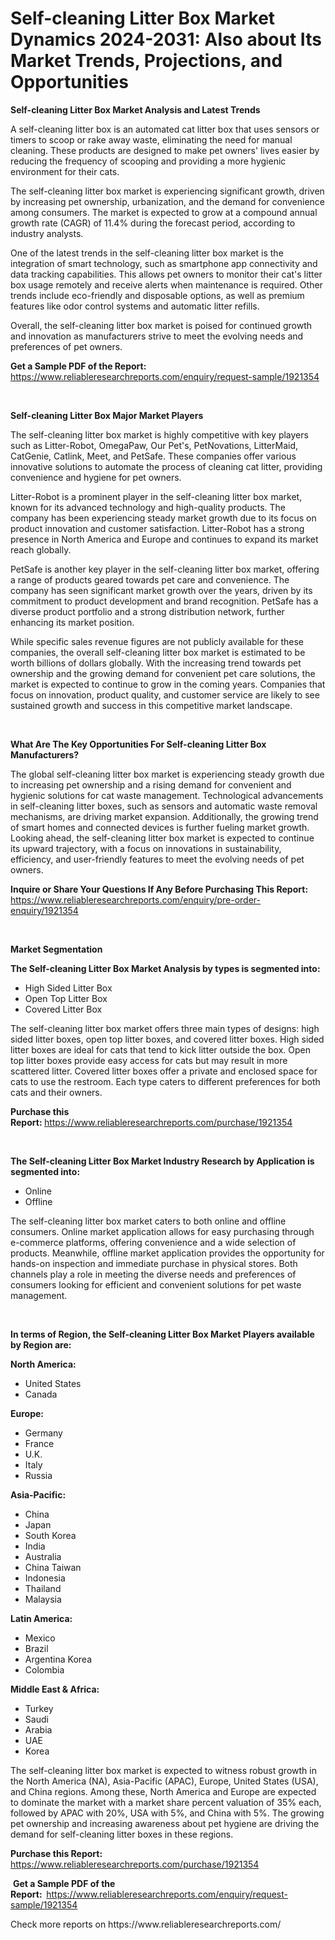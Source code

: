 <p><h1>Self-cleaning Litter Box Market Dynamics 2024-2031: Also about Its Market Trends, Projections, and Opportunities</h1></p><p><strong>Self-cleaning Litter Box Market Analysis and Latest Trends</strong></p>
<p><p>A self-cleaning litter box is an automated cat litter box that uses sensors or timers to scoop or rake away waste, eliminating the need for manual cleaning. These products are designed to make pet owners' lives easier by reducing the frequency of scooping and providing a more hygienic environment for their cats.</p><p>The self-cleaning litter box market is experiencing significant growth, driven by increasing pet ownership, urbanization, and the demand for convenience among consumers. The market is expected to grow at a compound annual growth rate (CAGR) of 11.4% during the forecast period, according to industry analysts.</p><p>One of the latest trends in the self-cleaning litter box market is the integration of smart technology, such as smartphone app connectivity and data tracking capabilities. This allows pet owners to monitor their cat's litter box usage remotely and receive alerts when maintenance is required. Other trends include eco-friendly and disposable options, as well as premium features like odor control systems and automatic litter refills.</p><p>Overall, the self-cleaning litter box market is poised for continued growth and innovation as manufacturers strive to meet the evolving needs and preferences of pet owners.</p></p>
<p><strong>Get a Sample PDF of the Report:&nbsp;</strong> <a href="https://www.reliableresearchreports.com/enquiry/request-sample/1921354">https://www.reliableresearchreports.com/enquiry/request-sample/1921354</a></p>
<p>&nbsp;</p>
<p><strong>Self-cleaning Litter Box Major Market Players</strong></p>
<p><p>The self-cleaning litter box market is highly competitive with key players such as Litter-Robot, OmegaPaw, Our Pet's, PetNovations, LitterMaid, CatGenie, Catlink, Meet, and PetSafe. These companies offer various innovative solutions to automate the process of cleaning cat litter, providing convenience and hygiene for pet owners.</p><p>Litter-Robot is a prominent player in the self-cleaning litter box market, known for its advanced technology and high-quality products. The company has been experiencing steady market growth due to its focus on product innovation and customer satisfaction. Litter-Robot has a strong presence in North America and Europe and continues to expand its market reach globally.</p><p>PetSafe is another key player in the self-cleaning litter box market, offering a range of products geared towards pet care and convenience. The company has seen significant market growth over the years, driven by its commitment to product development and brand recognition. PetSafe has a diverse product portfolio and a strong distribution network, further enhancing its market position.</p><p>While specific sales revenue figures are not publicly available for these companies, the overall self-cleaning litter box market is estimated to be worth billions of dollars globally. With the increasing trend towards pet ownership and the growing demand for convenient pet care solutions, the market is expected to continue to grow in the coming years. Companies that focus on innovation, product quality, and customer service are likely to see sustained growth and success in this competitive market landscape.</p></p>
<p>&nbsp;</p>
<p><strong>What Are The Key Opportunities For Self-cleaning Litter Box Manufacturers?</strong></p>
<p><p>The global self-cleaning litter box market is experiencing steady growth due to increasing pet ownership and a rising demand for convenient and hygienic solutions for cat waste management. Technological advancements in self-cleaning litter boxes, such as sensors and automatic waste removal mechanisms, are driving market expansion. Additionally, the growing trend of smart homes and connected devices is further fueling market growth. Looking ahead, the self-cleaning litter box market is expected to continue its upward trajectory, with a focus on innovations in sustainability, efficiency, and user-friendly features to meet the evolving needs of pet owners.</p></p>
<p><strong>Inquire or Share Your Questions If Any Before Purchasing This Report:</strong> <a href="https://www.reliableresearchreports.com/enquiry/pre-order-enquiry/1921354">https://www.reliableresearchreports.com/enquiry/pre-order-enquiry/1921354</a></p>
<p>&nbsp;</p>
<p><strong>Market Segmentation</strong></p>
<p><strong>The Self-cleaning Litter Box Market Analysis by types is segmented into:</strong></p>
<p><ul><li>High Sided Litter Box</li><li>Open Top Litter Box</li><li>Covered Litter Box</li></ul></p>
<p><p>The self-cleaning litter box market offers three main types of designs: high sided litter boxes, open top litter boxes, and covered litter boxes. High sided litter boxes are ideal for cats that tend to kick litter outside the box. Open top litter boxes provide easy access for cats but may result in more scattered litter. Covered litter boxes offer a private and enclosed space for cats to use the restroom. Each type caters to different preferences for both cats and their owners.</p></p>
<p><strong>Purchase this Report:&nbsp;</strong><a href="https://www.reliableresearchreports.com/purchase/1921354">https://www.reliableresearchreports.com/purchase/1921354</a></p>
<p>&nbsp;</p>
<p><strong>The Self-cleaning Litter Box Market Industry Research by Application is segmented into:</strong></p>
<p><ul><li>Online</li><li>Offline</li></ul></p>
<p><p>The self-cleaning litter box market caters to both online and offline consumers. Online market application allows for easy purchasing through e-commerce platforms, offering convenience and a wide selection of products. Meanwhile, offline market application provides the opportunity for hands-on inspection and immediate purchase in physical stores. Both channels play a role in meeting the diverse needs and preferences of consumers looking for efficient and convenient solutions for pet waste management.</p></p>
<p>&nbsp;</p>
<p><strong>In terms of Region, the Self-cleaning Litter Box Market Players available by Region are:</strong></p>
<p>
    <p> <strong> North America: </strong>
        <ul>
            <li>United States</li>
            <li>Canada</li>
        </ul>
        </p> 
    <p> <strong> Europe: </strong>
        <ul>
            <li>Germany</li>
            <li>France</li>
            <li>U.K.</li>
            <li>Italy</li>
            <li>Russia</li>
        </ul>
        </p> 
    <p> <strong> Asia-Pacific: </strong>
        <ul>
            <li>China</li>
            <li>Japan</li>
            <li>South Korea</li>
            <li>India</li>
            <li>Australia</li>
            <li>China Taiwan</li>
            <li>Indonesia</li>
            <li>Thailand</li>
            <li>Malaysia</li>
        </ul>
        </p> 
    <p> <strong> Latin America: </strong>
        <ul>
            <li>Mexico</li>
            <li>Brazil</li>
            <li>Argentina Korea</li>
            <li>Colombia</li>
        </ul>
        </p> 
    <p> <strong> Middle East & Africa: </strong>
        <ul>
            <li>Turkey</li>
            <li>Saudi</li>
            <li>Arabia</li>
            <li>UAE</li>
            <li>Korea</li>
        </ul>
    </p>
    </p>
<p><p>The self-cleaning litter box market is expected to witness robust growth in the North America (NA), Asia-Pacific (APAC), Europe, United States (USA), and China regions. Among these, North America and Europe are expected to dominate the market with a market share percent valuation of 35% each, followed by APAC with 20%, USA with 5%, and China with 5%. The growing pet ownership and increasing awareness about pet hygiene are driving the demand for self-cleaning litter boxes in these regions.</p></p>
<p><strong>Purchase this Report: </strong><a href="https://www.reliableresearchreports.com/purchase/1921354">https://www.reliableresearchreports.com/purchase/1921354</a></p>
<p>&nbsp;<strong>Get a Sample PDF of the Report:&nbsp;&nbsp;</strong><a href="https://www.reliableresearchreports.com/enquiry/request-sample/1921354">https://www.reliableresearchreports.com/enquiry/request-sample/1921354</a></p>
<p><strong></strong></p>
<p>Check more reports on https://www.reliableresearchreports.com/</p>
